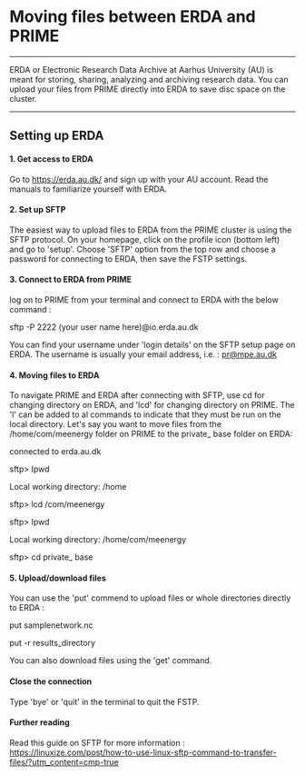 # Moving files between ERDA and PRIME
-----------------

ERDA or Electronic Research Data Archive at Aarhus University (AU) is meant for storing, sharing, analyzing and archiving research data. You can upload your files from PRIME directly into ERDA to save disc space on the cluster. 

----------------

## Setting up ERDA


#### 1. Get access to ERDA
Go to https://erda.au.dk/ and sign up with your AU account. Read the manuals to familiarize yourself with ERDA.

#### 2. Set up SFTP
The easiest way to upload files to ERDA from the PRIME cluster is using the SFTP protocol. On your homepage, click on the profile icon (bottom left) and go to 'setup'. Choose 'SFTP' option from the top row and choose a password for connecting to ERDA, then save the FSTP settings.


#### 3. Connect to ERDA from PRIME
log on to PRIME from your terminal and connect to ERDA with the below command :

  sftp -P 2222 (your user name here)@io.erda.au.dk
  
You can find your username under 'login details' on the SFTP setup page on ERDA. The username is usually your email address, i.e. : pr@mpe.au.dk  
  
#### 4. Moving files to ERDA
To navigate PRIME and ERDA after connecting with SFTP, use cd for changing directory on ERDA, and 'lcd' for changing directory on PRIME. The 'l' can be added to al commands to indicate that they must be run on the local directory.
Let's say you want to move files from the /home/com/meenergy folder on PRIME to the private_ base folder on ERDA:

  connected to  erda.au.dk
  
  sftp> Ipwd
  
  Local working directory: /home 
  
  sftp> lcd /com/meenergy
  
  sftp> Ipwd
  
  Local working directory: /home/com/meenergy
  
  sftp> cd private_ base
  

#### 5. Upload/download files
You can use the 'put' commend to upload files or whole directories directly to ERDA :

   put samplenetwork.nc
   
   put -r results_directory
   
You can also download files using the 'get' command.
#### Close the connection
Type 'bye' or 'quit' in the terminal to quit the FSTP.
#### Further reading
Read this guide on SFTP for more information : https://linuxize.com/post/how-to-use-linux-sftp-command-to-transfer-files/?utm_content=cmp-true
